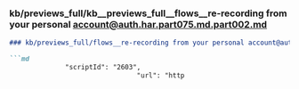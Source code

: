 ### kb/previews_full/kb__previews_full__flows__re-recording from your personal account@auth.har.part075.md.part002.md

```md
### kb/previews_full/flows__re-recording from your personal account@auth.har.part075.md (part 002)

```md
              "scriptId": "2603",
                                "url": "http
```

```

```
